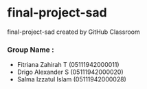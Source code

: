 # final-project-sad
final-project-sad created by GitHub Classroom

### Group Name : 
- Fitriana Zahirah T (05111942000011)
- Drigo Alexander S (05111942000020) 
- Salma Izzatul Islam (05111942000028)
